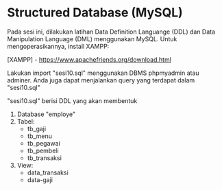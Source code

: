 # Structured Database (MySQL)

Pada sesi ini, dilakukan latihan Data Definition Languange (DDL) dan Data Manipulation Language (DML) menggunakan MySQL. Untuk mengoperasikannya, install XAMPP:

[XAMPP] - https://www.apachefriends.org/download.html

Lakukan import "sesi10.sql" menggunakan DBMS phpmyadmin atau adminer. Anda juga dapat menjalankan query yang terdapat dalam "sesi10.sql"

"sesi10.sql" berisi DDL yang akan membentuk

1. Database "employe"
2. Tabel:
   - tb_gaji
   - tb_menu
   - tb_pegawai
   - tb_pembeli
   - tb_transaksi
3. View:
   - data_transaksi
   - data-gaji
